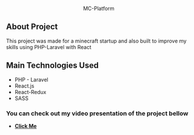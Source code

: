 <p align="center">MC-Platform</p>

## About Project

This project was made for a minecraft startup and also built to improve my skills using PHP-Laravel with React

## Main Technologies Used

<ul>
    <li>PHP - Laravel</li>
    <li>React.js</li>
    <li>React-Redux</li>
    <li>SASS</li>
</ul>


### You can check out my video presentation of the project bellow

- **[Click Me](https://youtu.be/0XveO2cDM1w)**